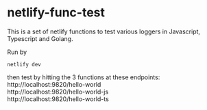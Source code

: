 # netlify-func-test

This is a set of netlify functions to test various loggers in Javascript, Typescript and Golang. 

Run by 
```
netlify dev
```

then test by hitting the 3 functions at these endpoints:   
http://localhost:9820/hello-world     
http://localhost:9820/hello-world-js   
http://localhost:9820/hello-world-ts     


